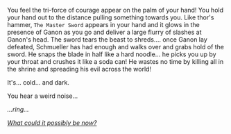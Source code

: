 You feel the tri-force of courage appear on the palm of your hand! You hold your hand out to the distance pulling something towards you. Like thor's hammer, `The Master Sword` appears in your hand and it glows in the presence of Ganon as you go and deliver a large flurry of slashes at Ganon's head. The sword tears the beast to shreds.... once Ganon lay defeated, Schmueller has had enough and walks over and grabs hold of the sword. He snaps the blade in half like a hard noodle... he picks you up by your throat and crushes it like a soda can! He wastes no time by killing all in the shrine and spreading his evil across the world!

It's... cold... and dark.

You hear a weird noise...

_...ring..._

[_What could it possibly be now?_](speak.md)